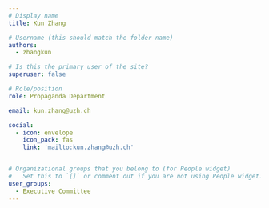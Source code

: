```yaml
---
# Display name
title: Kun Zhang

# Username (this should match the folder name)
authors:
  - zhangkun

# Is this the primary user of the site?
superuser: false

# Role/position
role: Propaganda Department

email: kun.zhang@uzh.ch

social:
  - icon: envelope
    icon_pack: fas
    link: 'mailto:kun.zhang@uzh.ch'


# Organizational groups that you belong to (for People widget)
#   Set this to `[]` or comment out if you are not using People widget.
user_groups:
  - Executive Committee
---
```

